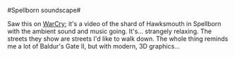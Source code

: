 #Spellborn soundscape#

Saw this on [WarCry](http://www.warcry.com/news/view/87141-Chronicles-of-Spellborn-Hawksmouth-Soundscapes); it's a video of the shard of Hawksmouth in Spellborn with the ambient sound and music going. It's... strangely relaxing. The streets they show are streets I'd like to walk down. The whole thing reminds me a lot of Baldur's Gate II, but with modern, 3D graphics...


